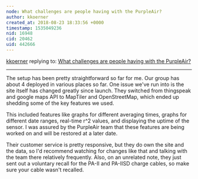 ```yaml
---
node: What challenges are people having with the PurpleAir?
author: kkoerner
created_at: 2018-08-23 18:33:56 +0000
timestamp: 1535049236
nid: 16948
cid: 20462
uid: 442666
---
```




[kkoerner](../profile/kkoerner) replying to: [What challenges are people having with the PurpleAir?](../notes/jiteovien/08-17-2018/what-challenges-are-people-having-with-the-purpleair)

----
The setup has been pretty straightforward so far for me. Our group has about 4 deployed in various places so far. One issue we've run into is the site itself has changed greatly since launch. They switched from thingspeak and google maps API to MapTiler and OpenStreetMap, which ended up shedding some of the key features we used. 

This included features like graphs for different averaging times, graphs for different date ranges, real-time r^2 values, and displaying the uptime of the sensor. I was assured by the PurpleAir team that these features are being worked on and will be restored at a later date. 

Their customer service is pretty responsive, but they do own the site and the data, so I'd recommend watching for changes like that and talking with the team there relatively frequently. Also, on an unrelated note, they just sent out a voluntary recall for the PA-II and PA-IISD charge cables, so make sure your cable wasn't recalled.